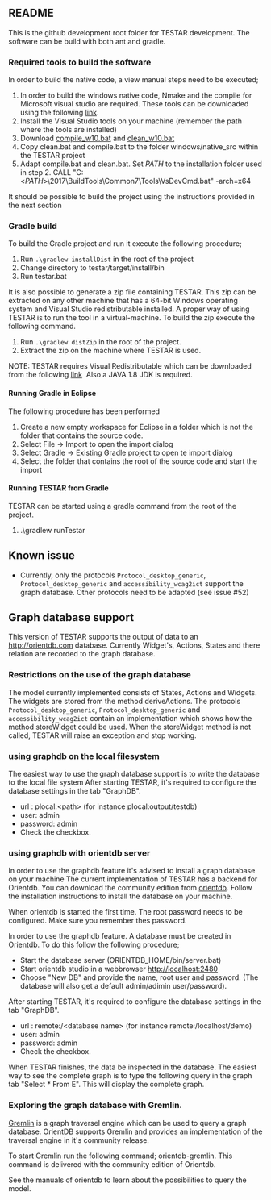 ## README

This is the github development root folder for TESTAR development. 
The software can be build with both ant and gradle.

### Required tools to build the software

In order to build the native code, a view manual steps need to be executed;

1. In order to build the windows native code, Nmake and the compile for Microsoft visual studio are required.
These tools can be downloaded using the following [link](https://www.visualstudio.com/thank-you-downloading-visual-studio/?sku=BuildTools&rel=15#).
2. Install the Visual Studio tools on your machine (remember the path where the tools are installed)
3. Download [compile_w10.bat](https://github.com/florendg/testar_floren/releases/download/PERFORMANCE/compile_w10.bat) 
and [clean_w10.bat](https://github.com/florendg/testar_floren/releases/download/PERFORMANCE/clean_w10.bat)
4. Copy clean.bat and compile.bat to the folder windows/native_src within the TESTAR project
5. Adapt compile.bat and clean.bat. Set *PATH* to the installation folder used in step 2.
CALL "C:<*PATH*>\2017\BuildTools\Common7\Tools\VsDevCmd.bat" -arch=x64

It should be possible to build the project using the instructions provided in the next section

### Gradle build

To build the Gradle project and run it execute the following procedure;

1. Run `.\gradlew installDist` in the root of the project
2. Change directory to testar/target/install/bin
3. Run testar.bat

It is also possible to generate a zip file containing TESTAR. This zip can be extracted on any other machine
that has a 64-bit Windows operating system and Visual Studio redistributable installed. A proper way of using
TESTAR is to run the tool in a virtual-machine.
To build the zip execute the following command.

1. Run `.\gradlew distZip` in the root of the project. 
2. Extract the zip on the machine where TESTAR is used.

NOTE: TESTAR requires Visual Redistributable which can be downloaded from the following
 [link](https://go.microsoft.com/fwlink/?LinkId=746572) .Also a JAVA 1.8 JDK is required.

#### Running Gradle in Eclipse
The following procedure has been performed

1. Create a new empty workspace for Eclipse in a folder which is not the folder that contains the source
code.
2. Select File -> Import to open the import dialog
3. Select Gradle -> Existing Gradle project to open te import dialog 
4. Select the folder that contains the root of the source code and start the import

#### Running TESTAR from Gradle
TESTAR can be started using a gradle command from the root of the project.
1. .\gradlew runTestar


## Known issue
- Currently, only the protocols ``Protocol_desktop_generic``, ``Protocol_desktop_generic`` and ``accessibility_wcag2ict``
support the graph database. Other protocols need to be adapted  (see issue #52)

## Graph database support
This version of TESTAR supports the output of data to an http://orientdb.com database.
Currently Widget's, Actions, States and there relation are recorded to the graph database.

### Restrictions on the use of the graph database
The model currently implemented consists of States, Actions and Widgets. The widgets are stored from
the method deriveActions. The protocols ``Protocol_desktop_generic``, ``Protocol_desktop_generic`` and ``accessibility_wcag2ict`` 
contain an implementation which shows how the method storeWidget could be used.
When the storeWidget method is not called, TESTAR will raise an exception and stop working.

### using graphdb on the local filesystem
The easiest way to use the graph database support is to write the database to the local file system
After starting TESTAR, it's required to configure the database settings in the tab "GraphDB".
- url : plocal:&lt;path&gt; (for instance plocal:output/testdb) 
- user: admin
- password: admin
- Check the checkbox.

### using graphdb with orientdb server
In order to use the graphdb feature it's advised to install a graph database on your machine  The current implementation 
of TESTAR has a backend for Orientdb. You can download the
community edition from [orientdb](orientdb.com). Follow the installation instructions to install
the database on your machine. 

When orientdb is started the first time. The root password needs to be configured. Make sure you remember thes password.

In order to use the graphdb feature. A database must be created in Orientdb. To do this follow the following procedure;
- Start the database server (ORIENTDB_HOME/bin/server.bat)
- Start orientdb studio in a webbrowser [http://localhost:2480](http://localhost:2480)
- Choose "New DB" and provide the name, root user and password. (The database will also get a default admin/adimin 
user/password).

After starting TESTAR, it's required to configure the database settings in the tab "GraphDB".
- url : remote:<hostname>/&lt;database name> (for instance remote:/localhost/demo)
- user: admin
- password: admin
- Check the checkbox.

When TESTAR finishes, the data be inspected in the database. The easiest way to see the complete
graph is to type the following query in the graph tab "Select * From E". This will display the complete
graph.

### Exploring the graph database with Gremlin.

[Gremlin](http://tinkerpop.apache.org/docs/current/reference/#_tinkerpop3) is a graph traversel engine which can be used 
to query a graph database. OrientDB supports Gremlin and provides an implementation of the traversal engine in it's 
community release.

To start Gremlin run the following command; orientdb-gremlin. This command is delivered with the community 
edition of Orientdb.

See the manuals of orientdb to learn about the possibilities to query the model.
